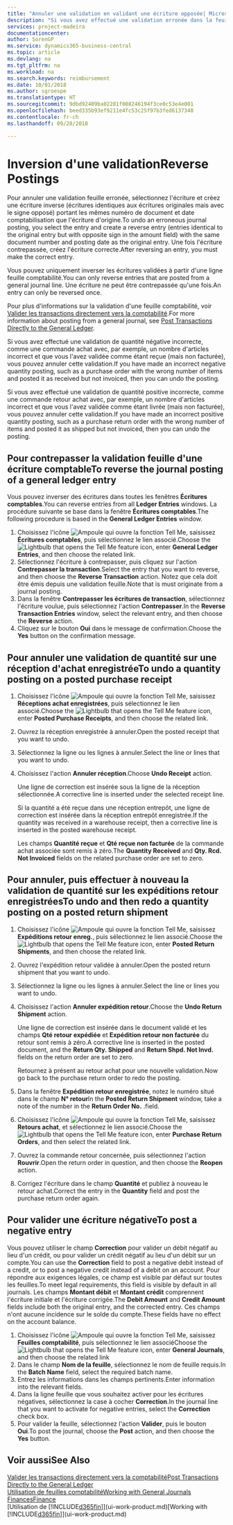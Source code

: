 ```yaml
---
title: "Annuler une validation en validant une écriture opposée| Microsoft Docs"
description: "Si vous avez effectué une validation erronée dans la feuille comptabilité, vous pouvez utiliser la fonction de contrepassation de transaction pour annuler la validation avec une piste d'audit correcte."
services: project-madeira
documentationcenter: 
author: SorenGP
ms.service: dynamics365-business-central
ms.topic: article
ms.devlang: na
ms.tgt_pltfrm: na
ms.workload: na
ms.search.keywords: reimbursement
ms.date: 10/01/2018
ms.author: sgroespe
ms.translationtype: HT
ms.sourcegitcommit: 9dbd92409ba02281f008246194f3ce0c53e4e001
ms.openlocfilehash: beed335b93ef9211e4fc53c25f97b3fed6137348
ms.contentlocale: fr-ch
ms.lasthandoff: 09/28/2018

---
```

# <a name="reverse-postings"></a><span data-ttu-id="00539-103">Inversion d'une validation</span><span class="sxs-lookup"><span data-stu-id="00539-103">Reverse Postings</span></span>
<span data-ttu-id="00539-104">Pour annuler une validation feuille erronée, sélectionnez l'écriture et créez une écriture inverse (écritures identiques aux écritures originales mais avec le signe opposé) portant les mêmes numéro de document et date comptabilisation que l'écriture d'origine.</span><span class="sxs-lookup"><span data-stu-id="00539-104">To undo an erroneous journal posting, you select the entry and create a reverse entry (entries identical to the original entry but with opposite sign in the amount field) with the same document number and posting date as the original entry.</span></span> <span data-ttu-id="00539-105">Une fois l'écriture contrepassée, créez l'écriture correcte.</span><span class="sxs-lookup"><span data-stu-id="00539-105">After reversing an entry, you must make the correct entry.</span></span>

<span data-ttu-id="00539-106">Vous pouvez uniquement inverser les écritures validées à partir d'une ligne feuille comptabilité.</span><span class="sxs-lookup"><span data-stu-id="00539-106">You can only reverse entries that are posted from a general journal line.</span></span> <span data-ttu-id="00539-107">Une écriture ne peut être contrepassée qu'une fois.</span><span class="sxs-lookup"><span data-stu-id="00539-107">An entry can only be reversed once.</span></span>

<span data-ttu-id="00539-108">Pour plus d'informations sur la validation d'une feuille comptabilité, voir [Valider les transactions directement vers la comptabilité](finance-how-post-transactions-directly.md).</span><span class="sxs-lookup"><span data-stu-id="00539-108">For more information about posting from a general journal, see [Post Transactions Directly to the General Ledger](finance-how-post-transactions-directly.md).</span></span>

<span data-ttu-id="00539-109">Si vous avez effectué une validation de quantité négative incorrecte, comme une commande achat avec, par exemple, un nombre d'articles incorrect et que vous l'avez validée comme étant reçue (mais non facturée), vous pouvez annuler cette validation.</span><span class="sxs-lookup"><span data-stu-id="00539-109">If you have made an incorrect negative quantity posting, such as a purchase order with the wrong number of items and posted it as received but not invoiced, then you can undo the posting.</span></span>

<span data-ttu-id="00539-110">Si vous avez effectué une validation de quantité positive incorrecte, comme une commande retour achat avec, par exemple, un nombre d'articles incorrect et que vous l'avez validée comme étant livrée (mais non facturée), vous pouvez annuler cette validation.</span><span class="sxs-lookup"><span data-stu-id="00539-110">If you have made an incorrect positive quantity posting, such as a purchase return order with the wrong number of items and posted it as shipped but not invoiced, then you can undo the posting.</span></span>   

## <a name="to-reverse-the-journal-posting-of-a-general-ledger-entry"></a><span data-ttu-id="00539-111">Pour contrepasser la validation feuille d'une écriture comptable</span><span class="sxs-lookup"><span data-stu-id="00539-111">To reverse the journal posting of a general ledger entry</span></span>
<span data-ttu-id="00539-112">Vous pouvez inverser des écritures dans toutes les fenêtres **Écritures comptables**.</span><span class="sxs-lookup"><span data-stu-id="00539-112">You can reverse entries from all **Ledger Entries** windows.</span></span> <span data-ttu-id="00539-113">La procédure suivante se base dans la fenêtre **Écritures comptables**.</span><span class="sxs-lookup"><span data-stu-id="00539-113">The following procedure is based in the **General Ledger Entries** window.</span></span>
1. <span data-ttu-id="00539-114">Choisissez l'icône ![Ampoule qui ouvre la fonction Tell Me](media/ui-search/search_small.png "Dites-moi ce que vous voulez faire"), saisissez **Écritures comptables**, puis sélectionnez le lien associé.</span><span class="sxs-lookup"><span data-stu-id="00539-114">Choose the ![Lightbulb that opens the Tell Me feature](media/ui-search/search_small.png "Tell me what you want to do") icon, enter **General Ledger Entries**, and then choose the related link.</span></span>
2. <span data-ttu-id="00539-115">Sélectionnez l'écriture à contrepasser, puis cliquez sur l'action **Contrepasser la transaction**.</span><span class="sxs-lookup"><span data-stu-id="00539-115">Select the entry that you want to reverse, and then choose the **Reverse Transaction** action.</span></span> <span data-ttu-id="00539-116">Notez que cela doit être émis depuis une validation feuille.</span><span class="sxs-lookup"><span data-stu-id="00539-116">Note that is must originate from a journal posting.</span></span>
3. <span data-ttu-id="00539-117">Dans la fenêtre **Contrepasser les écritures de transaction**, sélectionnez l'écriture voulue, puis sélectionnez l'action **Contrepasser**.</span><span class="sxs-lookup"><span data-stu-id="00539-117">In the **Reverse Transaction Entries** window, select the relevant entry, and then choose the **Reverse** action.</span></span>
4. <span data-ttu-id="00539-118">Cliquez sur le bouton **Oui** dans le message de confirmation.</span><span class="sxs-lookup"><span data-stu-id="00539-118">Choose the **Yes** button on the confirmation message.</span></span>

## <a name="to-undo-a-quantity-posting-on-a-posted-purchase-receipt"></a><span data-ttu-id="00539-119">Pour annuler une validation de quantité sur une réception d'achat enregistrée</span><span class="sxs-lookup"><span data-stu-id="00539-119">To undo a quantity posting on a posted purchase receipt</span></span>  

1.  <span data-ttu-id="00539-120">Choisissez l'icône ![Ampoule qui ouvre la fonction Tell Me](media/ui-search/search_small.png "Dites-moi ce que vous voulez faire"), saisissez **Réceptions achat enregistrées**, puis sélectionnez le lien associé.</span><span class="sxs-lookup"><span data-stu-id="00539-120">Choose the ![Lightbulb that opens the Tell Me feature](media/ui-search/search_small.png "Tell me what you want to do") icon, enter **Posted Purchase Receipts**, and then choose the related link.</span></span>  
2.  <span data-ttu-id="00539-121">Ouvrez la réception enregistrée à annuler.</span><span class="sxs-lookup"><span data-stu-id="00539-121">Open the posted receipt that you want to undo.</span></span>  
3.  <span data-ttu-id="00539-122">Sélectionnez la ligne ou les lignes à annuler.</span><span class="sxs-lookup"><span data-stu-id="00539-122">Select the line or lines that you want to undo.</span></span>  
4.  <span data-ttu-id="00539-123">Choisissez l'action **Annuler réception**.</span><span class="sxs-lookup"><span data-stu-id="00539-123">Choose **Undo Receipt** action.</span></span>

    <span data-ttu-id="00539-124">Une ligne de correction est insérée sous la ligne de la réception sélectionnée.</span><span class="sxs-lookup"><span data-stu-id="00539-124">A corrective line is inserted under the selected receipt line.</span></span>  

    <span data-ttu-id="00539-125">Si la quantité a été reçue dans une réception entrepôt, une ligne de correction est insérée dans la réception entrepôt enregistrée.</span><span class="sxs-lookup"><span data-stu-id="00539-125">If the quantity was received in a warehouse receipt, then a corrective line is inserted in the posted warehouse receipt.</span></span>  

    <span data-ttu-id="00539-126">Les champs **Quantité reçue** et **Qté reçue non facturée** de la commande achat associée sont remis à zéro.</span><span class="sxs-lookup"><span data-stu-id="00539-126">The **Quantity Received** and **Qty. Rcd. Not Invoiced** fields on the related purchase order are set to zero.</span></span>

## <a name="to-undo-and-then-redo-a-quantity-posting-on-a-posted-return-shipment"></a><span data-ttu-id="00539-127">Pour annuler, puis effectuer à nouveau la validation de quantité sur les expéditions retour enregistrées</span><span class="sxs-lookup"><span data-stu-id="00539-127">To undo and then redo a quantity posting on a posted return shipment</span></span>

1.  <span data-ttu-id="00539-128">Choisissez l'icône ![Ampoule qui ouvre la fonction Tell Me](media/ui-search/search_small.png "Dites-moi ce que vous voulez faire"), saisissez **Expéditions retour enreg.**, puis sélectionnez le lien associé.</span><span class="sxs-lookup"><span data-stu-id="00539-128">Choose the ![Lightbulb that opens the Tell Me feature](media/ui-search/search_small.png "Tell me what you want to do") icon, enter **Posted Return Shipments**, and then choose the related link.</span></span>  
2.  <span data-ttu-id="00539-129">Ouvrez l'expédition retour validée à annuler.</span><span class="sxs-lookup"><span data-stu-id="00539-129">Open the posted return shipment that you want to undo.</span></span>
3. <span data-ttu-id="00539-130">Sélectionnez la ligne ou les lignes à annuler.</span><span class="sxs-lookup"><span data-stu-id="00539-130">Select the line or lines you want to undo.</span></span>  

4.  <span data-ttu-id="00539-131">Choisissez l'action **Annuler expédition retour**.</span><span class="sxs-lookup"><span data-stu-id="00539-131">Choose the **Undo Return Shipment** action.</span></span>  

    <span data-ttu-id="00539-132">Une ligne de correction est insérée dans le document validé et les champs **Qté retour expédiée** et **Expédition retour non facturée** du retour sont remis à zéro.</span><span class="sxs-lookup"><span data-stu-id="00539-132">A corrective line is inserted in the posted document, and the **Return Qty. Shipped** and **Return Shpd. Not Invd.** fields on the return order are set to zero.</span></span>  

    <span data-ttu-id="00539-133">Retournez à présent au retour achat pour une nouvelle validation.</span><span class="sxs-lookup"><span data-stu-id="00539-133">Now go back to the purchase return order to redo the posting.</span></span>  

5.  <span data-ttu-id="00539-134">Dans la fenêtre **Expédition retour enregistrée**, notez le numéro situé dans le champ **N° retour**</span><span class="sxs-lookup"><span data-stu-id="00539-134">In the **Posted Return Shipment** window, take a note of the number in the **Return Order No.**</span></span> <span data-ttu-id="00539-135">.</span><span class="sxs-lookup"><span data-stu-id="00539-135">field.</span></span>  
6.  <span data-ttu-id="00539-136">Choisissez l'icône ![Ampoule qui ouvre la fonction Tell Me](media/ui-search/search_small.png "Dites-moi ce que vous voulez faire"), saisissez **Retours achat**, et sélectionnez le lien associé.</span><span class="sxs-lookup"><span data-stu-id="00539-136">Choose the ![Lightbulb that opens the Tell Me feature](media/ui-search/search_small.png "Tell me what you want to do") icon, enter **Purchase Return Orders**, and then select the related link.</span></span>  
7.  <span data-ttu-id="00539-137">Ouvrez la commande retour concernée, puis sélectionnez l'action **Rouvrir**.</span><span class="sxs-lookup"><span data-stu-id="00539-137">Open the return order in question, and then choose the **Reopen** action.</span></span>  
8.  <span data-ttu-id="00539-138">Corrigez l'écriture dans le champ **Quantité** et publiez à nouveau le retour achat.</span><span class="sxs-lookup"><span data-stu-id="00539-138">Correct the entry in the **Quantity** field and post the purchase return order again.</span></span>  

## <a name="to-post-a-negative-entry"></a><span data-ttu-id="00539-139">Pour valider une écriture négative</span><span class="sxs-lookup"><span data-stu-id="00539-139">To post a negative entry</span></span>  
<span data-ttu-id="00539-140">Vous pouvez utiliser le champ **Correction** pour valider un débit négatif au lieu d'un crédit, ou pour valider un crédit négatif au lieu d'un débit sur un compte.</span><span class="sxs-lookup"><span data-stu-id="00539-140">You can use the **Correction** field to post a negative debit instead of a credit, or to post a negative credit instead of a debit on an account.</span></span> <span data-ttu-id="00539-141">Pour répondre aux exigences légales, ce champ est visible par défaut sur toutes les feuilles.</span><span class="sxs-lookup"><span data-stu-id="00539-141">To meet legal requirements, this field is visible by default in all journals.</span></span> <span data-ttu-id="00539-142">Les champs **Montant débit** et **Montant crédit** comprennent l'écriture initiale et l'écriture corrigée.</span><span class="sxs-lookup"><span data-stu-id="00539-142">The **Debit Amount** and **Credit Amount** fields include both the original entry, and the corrected entry.</span></span> <span data-ttu-id="00539-143">Ces champs n'ont aucune incidence sur le solde du compte.</span><span class="sxs-lookup"><span data-stu-id="00539-143">These fields have no effect on the account balance.</span></span>  

1.  <span data-ttu-id="00539-144">Choisissez l'icône ![Ampoule qui ouvre la fonction Tell Me](media/ui-search/search_small.png "Dites-moi ce que vous voulez faire"), saisissez **Feuilles comptabilité**, puis sélectionnez le lien associé</span><span class="sxs-lookup"><span data-stu-id="00539-144">Choose the ![Lightbulb that opens the Tell Me feature](media/ui-search/search_small.png "Tell me what you want to do") icon, enter **General Journals**, and then choose the related link</span></span>  
2.  <span data-ttu-id="00539-145">Dans le champ **Nom de la feuille**, sélectionnez le nom de feuille requis.</span><span class="sxs-lookup"><span data-stu-id="00539-145">In the **Batch Name** field, select the required batch name.</span></span>  
3.  <span data-ttu-id="00539-146">Entrez les informations dans les champs pertinents.</span><span class="sxs-lookup"><span data-stu-id="00539-146">Enter information into the relevant fields.</span></span>  
4.  <span data-ttu-id="00539-147">Dans la ligne feuille que vous souhaitez activer pour les écritures négatives, sélectionnez la case à cocher **Correction**.</span><span class="sxs-lookup"><span data-stu-id="00539-147">In the journal line that you want to activate for negative entries, select the **Correction** check box.</span></span>  
5.  <span data-ttu-id="00539-148">Pour valider la feuille, sélectionnez l'action **Valider**, puis le bouton **Oui**.</span><span class="sxs-lookup"><span data-stu-id="00539-148">To post the journal, choose the **Post** action, and then choose the **Yes** button.</span></span>

## <a name="see-also"></a><span data-ttu-id="00539-149">Voir aussi</span><span class="sxs-lookup"><span data-stu-id="00539-149">See Also</span></span>
[<span data-ttu-id="00539-150">Valider les transactions directement vers la comptabilité</span><span class="sxs-lookup"><span data-stu-id="00539-150">Post Transactions Directly to the General Ledger</span></span>](finance-how-post-transactions-directly.md)  
[<span data-ttu-id="00539-151">Utilisation de feuilles comptabilité</span><span class="sxs-lookup"><span data-stu-id="00539-151">Working with General Journals</span></span>](ui-work-general-journals.md)  
[<span data-ttu-id="00539-152">Finances</span><span class="sxs-lookup"><span data-stu-id="00539-152">Finance</span></span>](finance.md)  
<span data-ttu-id="00539-153">[Utilisation de [!INCLUDE[d365fin](includes/d365fin_md.md)]](ui-work-product.md)</span><span class="sxs-lookup"><span data-stu-id="00539-153">[Working with [!INCLUDE[d365fin](includes/d365fin_md.md)]](ui-work-product.md)</span></span>  

